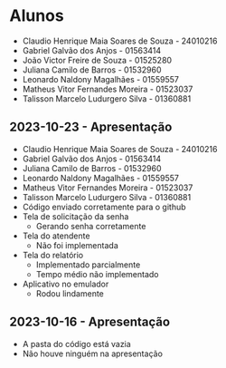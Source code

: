 # Alunos

* Claudio Henrique Maia Soares de Souza - 24010216
* Gabriel Galvão dos Anjos - 01563414
* João Victor Freire de Souza - 01525280
* Juliana Camilo de Barros - 01532960
* Leonardo Naldony Magalhães - 01559557
* Matheus Vitor Fernandes Moreira - 01523037
* Talisson Marcelo Ludurgero Silva - 01360881

## 2023-10-23 - Apresentação

* Claudio Henrique Maia Soares de Souza - 24010216
* Gabriel Galvão dos Anjos - 01563414
* Juliana Camilo de Barros - 01532960
* Leonardo Naldony Magalhães - 01559557
* Matheus Vitor Fernandes Moreira - 01523037
* Talisson Marcelo Ludurgero Silva - 01360881
* Código enviado corretamente para o github
* Tela de solicitação da senha
    * Gerando senha corretamente
* Tela do atendente
    * Não foi implementada
* Tela do relatório
    * Implementado parcialmente
    * Tempo médio não implementado
* Aplicativo no emulador
    * Rodou lindamente

## 2023-10-16 - Apresentação

* A pasta do código está vazia
* Não houve ninguém na apresentação

